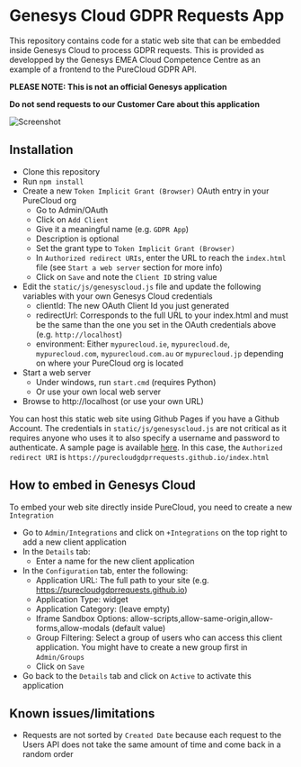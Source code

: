 # Genesys Cloud GDPR Requests App

This repository contains code for a static web site that can be embedded inside Genesys Cloud to process GDPR requests. This is provided as developped by the Genesys EMEA Cloud Competence Centre as an example of a frontend to the PureCloud GDPR API.

**PLEASE NOTE: This is not an official Genesys application**

**Do not send requests to our Customer Care about this application**

![Screenshot](https://bytebucket.org/eccemea/gdpr-requests-app/raw/72372b2139166a0a90eaf250f9d3965788923d45/assets/images/screenshot.jpg)

## Installation

- Clone this repository
- Run `npm install`
- Create a new `Token Implicit Grant (Browser)` OAuth entry in your PureCloud org
  - Go to Admin/OAuth
  - Click on `Add Client`
  - Give it a meaningful name (e.g. `GDPR App`)
  - Description is optional
  - Set the grant type to `Token Implicit Grant (Browser)`
  - In `Authorized redirect URIs`, enter the URL to reach the `index.html` file (see `Start a web server` section for more info)
  - Click on `Save` and note the `Client ID` string value
- Edit the `static/js/genesyscloud.js` file and update the following variables with your own Genesys Cloud credentials
  - clientId: The new OAuth Client Id you just generated
  - redirectUrl: Corresponds to the full URL to your index.html and must be the same than the one you set in the OAuth credentials above (e.g. `http://localhost`)
  - environment: Either `mypurecloud.ie`, `mypurecloud.de`, `mypurecloud.com`, `mypurecloud.com.au` or `mypurecloud.jp` depending on where your PureCloud org is located
- Start a web server
  - Under windows, run `start.cmd` (requires Python)
  - Or use your own local web server
- Browse to http://localhost (or use your own URL)

You can host this static web site using Github Pages if you have a Github Account. The credentials in `static/js/genesyscloud.js` are not critical as it requires anyone who uses it to also specify a username and password to authenticate. A sample page is available [here](https://github.com/purecloudgdprrequests/purecloudgdprrequests.github.io). In this case, the `Authorized redirect URI` is `https://purecloudgdprrequests.github.io/index.html`

## How to embed in Genesys Cloud

To embed your web site directly inside PureCloud, you need to create a new `Integration`

- Go to `Admin/Integrations` and click on `+Integrations` on the top right to add a new client application
- In the `Details` tab:
  - Enter a name for the new client application
- In the `Configuration` tab, enter the following:
  - Application URL: The full path to your site (e.g. https://purecloudgdprrequests.github.io)
  - Application Type: widget
  - Application Category: (leave empty)
  - Iframe Sandbox Options: allow-scripts,allow-same-origin,allow-forms,allow-modals (default value)
  - Group Filtering: Select a group of users who can access this client application. You might have to create a new group first in `Admin/Groups`
  - Click on `Save`
- Go back to the `Details` tab and click on `Active` to activate this application

## Known issues/limitations

- Requests are not sorted by `Created Date` because each request to the Users API does not take the same amount of time and come back in a random order
